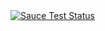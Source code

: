 
<a href="https://saucelabs.com/u/YOUR_SAUCE_USERNAME">
  <img src="https://saucelabs.com/browser-matrix/aghliss.svg" alt="Sauce Test Status"/>
</a> 

